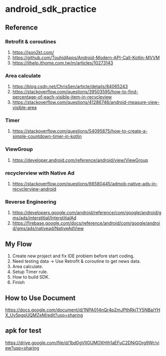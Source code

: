 # android_sdk_practice

## Reference

### Retrofit & coroutines
1. https://json2kt.com/
2. https://github.com/TouhidApps/Android-Modern-API-Call-Kotlin-MVVM
3. https://ithelp.ithome.com.tw/m/articles/10273143

### Area calculate
1. https://blog.csdn.net/ChrisSen/article/details/84065243
2. https://stackoverflow.com/questions/39503595/how-to-find-percentage-of-each-visible-item-in-recycleview
3. https://stackoverflow.com/questions/41286746/android-measure-view-visible-area

### Timer

1. https://stackoverflow.com/questions/54095875/how-to-create-a-simple-countdown-timer-in-kotlin

### ViewGroup

1. https://developer.android.com/reference/android/view/ViewGroup

### recyclerview with Native Ad

1. https://stackoverflow.com/questions/66580445/admob-native-ads-in-recyclerview-android

### Reverse Engineering

1. https://developers.google.com/android/reference/com/google/android/gms/ads/interstitial/InterstitialAd
2. https://firebase.google.com/docs/reference/android/com/google/android/gms/ads/nativead/NativeAdView

## My Flow

1. Create new project and fix IDE problem before start coding.
2. Need testing data -> Use Retrofit & coroutine to get news data.
3. Area calculate.
4. Setup Timer rule.
5. How to build SDK.
6. Finish

## How to Use Document
https://docs.google.com/document/d/1NPA014nQr4p2mJPthRkjTY5NBaiYHX_Uy5pgpUQMZeM/edit?usp=sharing

## apk for test

https://drive.google.com/file/d/1bd0gVlIGUMOXHIh1aEFuC2DNjGOrg9Wr/view?usp=sharing
